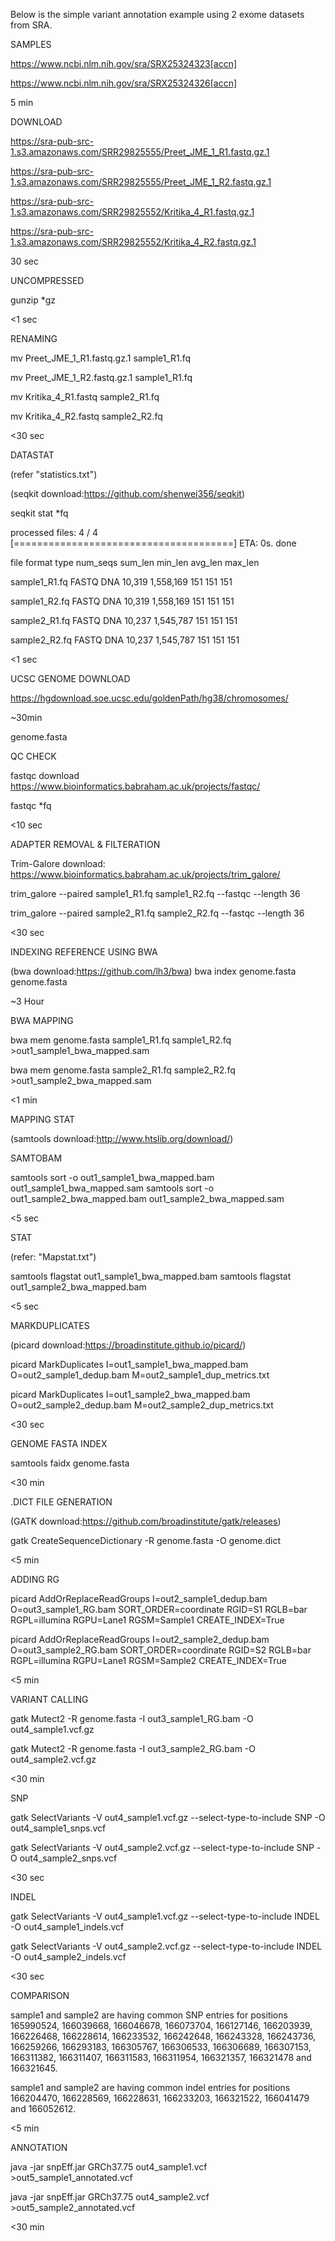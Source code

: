 Below is the simple variant annotation example using 2 exome datasets from SRA.

SAMPLES

https://www.ncbi.nlm.nih.gov/sra/SRX25324323[accn]

https://www.ncbi.nlm.nih.gov/sra/SRX25324326[accn]

5 min

DOWNLOAD

https://sra-pub-src-1.s3.amazonaws.com/SRR29825555/Preet_JME_1_R1.fastq.gz.1

https://sra-pub-src-1.s3.amazonaws.com/SRR29825555/Preet_JME_1_R2.fastq.gz.1

https://sra-pub-src-1.s3.amazonaws.com/SRR29825552/Kritika_4_R1.fastq.gz.1

https://sra-pub-src-1.s3.amazonaws.com/SRR29825552/Kritika_4_R2.fastq.gz.1

30 sec

UNCOMPRESSED

gunzip *gz

<1 sec

RENAMING

mv Preet_JME_1_R1.fastq.gz.1 sample1_R1.fq

mv Preet_JME_1_R2.fastq.gz.1 sample1_R1.fq

mv Kritika_4_R1.fastq sample2_R1.fq

mv Kritika_4_R2.fastq sample2_R2.fq

<30 sec

DATASTAT

(refer "statistics.txt")

(seqkit download:https://github.com/shenwei356/seqkit)

seqkit stat *fq

processed files:  4 / 4 [======================================] ETA: 0s. done

file           format  type  num_seqs    sum_len  min_len  avg_len  max_len

sample1_R1.fq  FASTQ   DNA     10,319  1,558,169      151      151      151

sample1_R2.fq  FASTQ   DNA     10,319  1,558,169      151      151      151

sample2_R1.fq  FASTQ   DNA     10,237  1,545,787      151      151      151

sample2_R2.fq  FASTQ   DNA     10,237  1,545,787      151      151      151

<1 sec

UCSC GENOME DOWNLOAD

https://hgdownload.soe.ucsc.edu/goldenPath/hg38/chromosomes/

~30min

genome.fasta

QC CHECK

fastqc download
https://www.bioinformatics.babraham.ac.uk/projects/fastqc/

fastqc *fq

<10 sec

ADAPTER REMOVAL & FILTERATION

Trim-Galore download:
https://www.bioinformatics.babraham.ac.uk/projects/trim_galore/

trim_galore --paired sample1_R1.fq sample1_R2.fq --fastqc --length 36

trim_galore --paired sample2_R1.fq sample2_R2.fq --fastqc --length 36

<30 sec

INDEXING REFERENCE USING BWA

(bwa download:https://github.com/lh3/bwa)
bwa index genome.fasta genome.fasta

~3 Hour

BWA MAPPING

bwa mem genome.fasta sample1_R1.fq sample1_R2.fq >out1_sample1_bwa_mapped.sam

bwa mem genome.fasta sample2_R1.fq sample2_R2.fq >out1_sample2_bwa_mapped.sam

<1 min

MAPPING STAT

(samtools download:http://www.htslib.org/download/)

SAMTOBAM

samtools sort -o out1_sample1_bwa_mapped.bam out1_sample1_bwa_mapped.sam
samtools sort -o out1_sample2_bwa_mapped.bam out1_sample2_bwa_mapped.sam

<5 sec

STAT

(refer: "Mapstat.txt")

samtools flagstat out1_sample1_bwa_mapped.bam
samtools flagstat out1_sample2_bwa_mapped.bam

<5 sec

MARKDUPLICATES

(picard download:https://broadinstitute.github.io/picard/)

picard MarkDuplicates I=out1_sample1_bwa_mapped.bam O=out2_sample1_dedup.bam M=out2_sample1_dup_metrics.txt

picard MarkDuplicates I=out1_sample2_bwa_mapped.bam O=out2_sample2_dedup.bam M=out2_sample2_dup_metrics.txt

<30 sec

GENOME FASTA INDEX

samtools faidx genome.fasta

<30 min

.DICT FILE GENERATION

(GATK download:https://github.com/broadinstitute/gatk/releases)

gatk CreateSequenceDictionary -R genome.fasta -O genome.dict

<5 min

ADDING RG

picard AddOrReplaceReadGroups I=out2_sample1_dedup.bam O=out3_sample1_RG.bam SORT_ORDER=coordinate RGID=S1 RGLB=bar RGPL=illumina RGPU=Lane1 RGSM=Sample1 CREATE_INDEX=True

picard AddOrReplaceReadGroups I=out2_sample2_dedup.bam O=out3_sample2_RG.bam SORT_ORDER=coordinate RGID=S2 RGLB=bar RGPL=illumina RGPU=Lane1 RGSM=Sample2 CREATE_INDEX=True

<5 min

VARIANT CALLING

gatk Mutect2 -R genome.fasta -I out3_sample1_RG.bam -O out4_sample1.vcf.gz

gatk Mutect2 -R genome.fasta -I out3_sample2_RG.bam -O out4_sample2.vcf.gz

<30 min

SNP

gatk SelectVariants -V out4_sample1.vcf.gz --select-type-to-include SNP -O out4_sample1_snps.vcf

gatk SelectVariants -V out4_sample2.vcf.gz --select-type-to-include SNP -O out4_sample2_snps.vcf

<30 sec

INDEL

gatk SelectVariants -V out4_sample1.vcf.gz --select-type-to-include INDEL -O out4_sample1_indels.vcf

gatk SelectVariants -V out4_sample2.vcf.gz --select-type-to-include INDEL -O out4_sample2_indels.vcf

<30 sec

COMPARISON

sample1 and sample2 are having common SNP entries for positions 165990524, 166039668, 166046678, 166073704, 166127146, 166203939, 166226468, 166228614, 166233532, 166242648, 166243328, 166243736, 166259266, 166293183, 166305767, 166306533, 166306689, 166307153, 166311382, 166311407, 166311583, 166311954, 166321357, 166321478 and 166321645.

sample1 and sample2 are having common indel entries for positions 166204470, 166228569, 166228631, 166233203, 166321522, 166041479 and 166052612.

<5 min

ANNOTATION

java -jar snpEff.jar GRCh37.75 out4_sample1.vcf >out5_sample1_annotated.vcf

java -jar snpEff.jar GRCh37.75 out4_sample2.vcf >out5_sample2_annotated.vcf

<30 min


